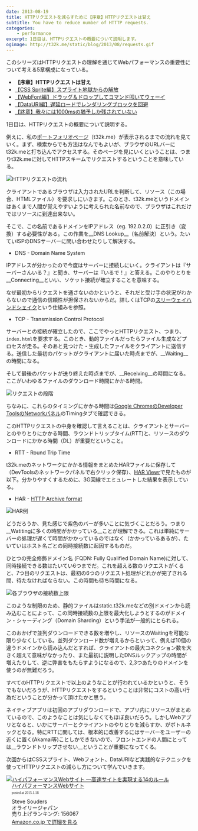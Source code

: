 ```yaml
---
date: 2013-08-19
title: HTTPリクエストを減らすために【序章】HTTPリクエストは甘え
subtitle: You have to reduce number of HTTTP requests.
categories: 
    - performance
excerpt: 1日目は、HTTPリクエストの概要について説明します。
ogimage: http://t32k.me/static/blog/2013/08/requests.gif
---
```


このシリーズはHTTPリクエストの理解を通じてWebパフォーマンスの重要性について考える5章構成になっている。

+ __【序章】HTTPリクエストは甘え__
+ [【CSS Sprite編】スプライト地獄からの解放](/mol/log/reduce-http-requests-css-sprite/)
+ [【WebFont編】ドラッグ＆ドロップしてコマンド叩いてウェーイ](/mol/log/reduce-http-requests-webfont/)
+ [【DataURI編】遅延ロードでレンダリングブロックを回避](/mol/log/reduce-http-requests-datauri/)
+ [【終章】我々には1000msの猶予しか残されていない](/mol/log/reduce-http-requests-one-second/)

1日目は、HTTPリクエストの概要について説明する。

例えに、私の[ポートフォリオページ](http://t32k.me/)（t32k.me）が表示されるまでの流れを見ていく。まず、検索からでも方法はなんでもよいが、ブラウザのURLバーにt32k.meと打ち込んでアクセスする。そのページを見にいくということは、つまりt32k.meに対してHTTPスキームでリクエストするということを意味している。

![HTTPリクエストの流れ](http://t32k.me/static/blog/2013/08/requests.gif)

クライアントであるブラウザは入力されたURLを判断して、リソース（この場合、HTMLファイル）を要求しにいきます。このとき、t32k.meというドメインはあくまで人間が覚えやすいように考えられた名前なので、ブラウザはこれだけではリソースに到達出来ない。

そこで、この名前であるドメインをIPアドレス（eg. 192.0.2.0）に正引き（変換）する必要性がある。この作業を__DNS Lookup__（名前解決）という。たいていISPのDNSサーバーに問い合わせたりして解決する。

+ DNS - Domain Name System

IPアドレスが分かったので今度はサーバーに接続しにいく。クライアントは『サーバーさんいる？』と聞き、サーバーは『いるで！』と答える。このやりとりを__Connecting__といい、ソケット接続が確立することを意味する。

なぜ最初からリクエストを通さないのかというと、それだと受け手の状況がわからないので通信の信頼性が担保されないからだ。詳しくはTCPの[スリーウェイハンドシェイク](http://ja.wikipedia.org/wiki/3%E3%82%A6%E3%82%A7%E3%82%A4%E3%83%BB%E3%83%8F%E3%83%B3%E3%83%89%E3%82%B7%E3%82%A7%E3%82%A4%E3%82%AF)という仕組みを参照。

+ TCP - Transmission Control Protocol

サーバーとの接続が確立したので、ここでやっとHTTPリクエスト、つまり、`index.html`を要求する。このとき、動的ファイルだったらファイル生成などプロセスが走る。そのあと見つけた・生成したファイルをクライアントに送信する。送信した最初のパケットがクライアントに届いた時点までが、__Waiting__の時間になる。

そして最後のパケットが送り終えた時点までが、__Receiving__の時間になる。ここがいわゆるファイルのダウンロード時間にかかる時間。

![リクエストの段階](http://t32k.me/static/blog/2013/08/network1.png)

ちなみに、これらのタイミングにかかる時間は[Google ChromeのDeveloper ToolsのNetworkパネル](https://developer.chrome.com/devtools/docs/network?hl=ja)のTimingタブで確認できる。

このHTTPリクエストの中身を確認して言えることは、クライアントとサーバーとのやりとりにかかる時間、ラウンドトリップタイム(RTT)と、リソースのダウンロードにかかる時間（DL）が重要だということ。

+ RTT - Round Trip Time

t32k.meのネットワークにかかる情報をまとめたHARファイルに保存して（DevToolsのネットワークパネルで右クリック保存）、[HAR Viewr](http://www.softwareishard.com/har/viewer/)で見たものが以下。分かりやすくするために、3G回線でエミュレートした結果を表示している。

+ HAR - [HTTP Archive format](http://www.softwareishard.com/blog/har-12-spec/)

![HAR例](http://t32k.me/static/blog/2013/08/har.png)

どうだろうか、見た感じで紫色のバーが多いことに気づくことだろう。つまり__Watitingに多くの時間がかかっている__ことが理解できる。これは単純にサーバーの処理が遅くて時間がかかっているのではなく（かかっているあるが）、たいていはホスト名ごとの同時接続数に起因するものだ。

ひとつの完全修飾ドメイン名 (FQDN: Fully Qualified Domain Name)に対して、同時接続できる数はたいてい6つまでだ。これを超える数のリクエストがくると、7つ目のリクエストは、最初の6つのリクエスト処理がどれかが完了される間、待たなければならない。この時間も待ち時間になる。

![各ブラウザの接続数上限](http://t32k.me/static/blog/2013/08/connections.png)

このような制限のため、静的ファイルはstatic.t32k.meなどの別ドメインから読み込むことによって、この同時接続数の上限を最大化しようとするのがドメイン・シャーディング（Domain Sharding）という手法が一般的にとられる。

このおかげで並列ダウンロードできる数を増やし、リソースのWaitingを可能な限り少なくしている。並列ダウンロード数が増えるからといって、例えば10個の違うドメインから読み込んだとすれば、クライアントの最大コネクション数を大きく超えて意味がなかったり、また最初に説明したDNSルックアップの時間が増えたりして、逆に弊害をもたらすようになるので、2,3つあたりのドメインを使うのが無難だろう。

すべてのHTTPリクエストで以上のようなことが行われているかというと、そうでもないだろうが、HTTPリクエストをするということは非常にコストの高い行為だということが分かって頂けたかと思う。

ネイティブアプリは初回のアプリダウンロードで、アプリ内にリソースがまとめているので、このようなことは気にしなくてもほぼ良いだろう。しかしWebアプリとなると、いかにサーバーとクライアントのやりとりを減らすか、がボトルネックとなる。特にRTTに関しては、根本的に改善するにはサーバーをユーザーの近くに置く(Akamai等)ことしかできないので、フロントエンドの人間にとっては__ラウンドトリップさせない__ということが重要になってくる。

次回からはCSSスプライト、Webフォント、DataURIなど実践的なテクニックを使ってHTTPリクエストの減らし方について学んでいきます。

<div class="azlink-box"><div class="azlink-image" style="float:left"><a href="http://www.amazon.co.jp/exec/obidos/ASIN/487311361X/warikiru-22/" name="azlinklink" target="_blank"><img src="https://images-na.ssl-images-amazon.com/images/I/51hIDIWHmYL._SL160_.jpg" alt="ハイパフォーマンスWebサイト ―高速サイトを実現する14のルール" style="border:none" /></a></div><div class="azlink-info" style="float:left;margin-left:15px;line-height:120%"><div class="azlink-name" style="margin-bottom:10px;line-height:120%"><a href="http://www.amazon.co.jp/exec/obidos/ASIN/487311361X/warikiru-22/" name="azlinklink" target="_blank">ハイパフォーマンスWebサイト</a><div class="azlink-powered-date" style="font-size:7pt;margin-top:5px;font-family:verdana;line-height:120%">posted at 2015.1.18</div></div><div class="azlink-detail">Steve Souders<br />オライリージャパン<br />売り上げランキング: 156067<br /></div><div class="azlink-link" style="margin-top:5px"><a href="http://www.amazon.co.jp/exec/obidos/ASIN/487311361X/warikiru-22/" target="_blank">Amazon.co.jp で詳細を見る</a></div></div><div class="azlink-footer" style="clear:left"></div></div>